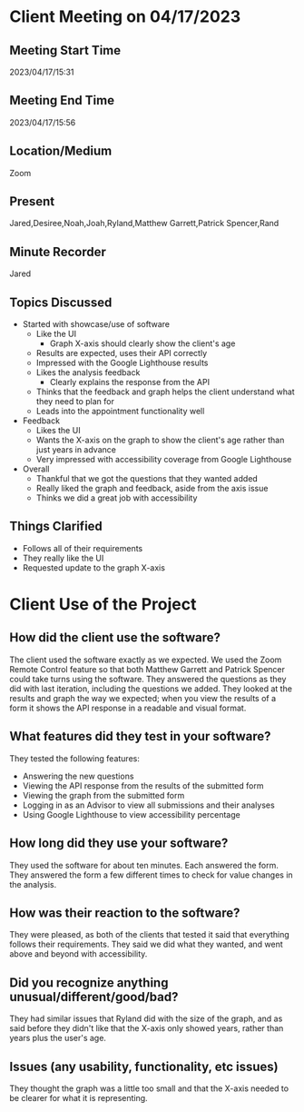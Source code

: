 # Client Meeting on 04/17/2023

## Meeting Start Time
2023/04/17/15:31
## Meeting End Time
2023/04/17/15:56

## Location/Medium

Zoom

## Present

Jared,Desiree,Noah,Joah,Ryland,Matthew Garrett,Patrick Spencer,Rand

## Minute Recorder

Jared

## Topics Discussed
* Started with showcase/use of software
  * Like the UI
    * Graph X-axis should clearly show the client's age
  * Results are expected, uses their API correctly
  * Impressed with the Google Lighthouse results
  * Likes the analysis feedback
    * Clearly explains the response from the API
  * Thinks that the feedback and graph helps the client understand what they need to plan for
  * Leads into the appointment functionality well
* Feedback
  * Likes the UI
  * Wants the X-axis on the graph to show the client's age rather than just years in advance
  * Very impressed with accessibility coverage from Google Lighthouse
* Overall
  * Thankful that we got the questions that they wanted added
  * Really liked the graph and feedback, aside from the axis issue
  * Thinks we did a great job with accessibility

## Things Clarified
* Follows all of their requirements
* They really like the UI
* Requested update to the graph X-axis

# Client Use of the Project
## How did the client use the software?
The client used the software exactly as we expected. We used the Zoom Remote Control feature so that both Matthew Garrett and Patrick Spencer could take turns using the software.
They answered the questions as they did with last iteration, including the questions we added.
They looked at the results and graph the way we expected; when you view the results of a form it shows the API response in a readable and visual format.
## What features did they test in your software?
They tested the following features:
* Answering the new questions
* Viewing the API response from the results of the submitted form
* Viewing the graph from the submitted form
* Logging in as an Advisor to view all submissions and their analyses
* Using Google Lighthouse to view accessibility percentage
## How long did they use your software?
They used the software for about ten minutes. Each answered the form. They answered the form a few different times to check for value changes in the analysis.
## How was their reaction to the software?
They were pleased, as both of the clients that tested it said that everything follows their requirements. They said we did what they wanted, and went above and beyond with accessibility.
## Did you recognize anything unusual/different/good/bad?
They had similar issues that Ryland did with the size of the graph, and as said before they didn't like that the X-axis only showed years, rather than years plus the user's age.
## Issues (any usability, functionality, etc issues)
They thought the graph was a little too small and that the X-axis needed to be clearer for what it is representing.
